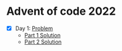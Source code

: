 # Advent of code 2022

- [x] Day 1: [Problem](https://adventofcode.com/2022/day/1)
  - [Part 1 Solution](/Day%201/part1.js)
  - [Part 2 Solution](./Day%201/part2.js)
